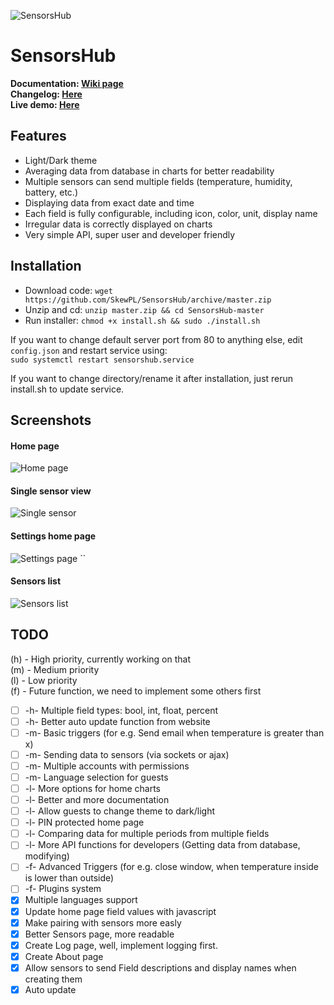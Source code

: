 ![SensorsHub](http://i.imgur.com/tBlr8TD.png)  
# SensorsHub  
**Documentation: [Wiki page](https://github.com/SkewPL/SensorsHub/wiki)**  
**Changelog: [Here](https://github.com/SkewPL/SensorsHub/blob/master/changelog.md)**  
**Live demo: [Here](http://sensors.skew.tk)**
  
## Features  
 - Light/Dark theme  
 - Averaging data from database in charts for better readability  
 - Multiple sensors can send multiple fields (temperature, humidity, battery, etc.)  
 - Displaying data from exact date and time
 - Each field is fully configurable, including icon, color, unit, display name
 - Irregular data is correctly displayed on charts
 - Very simple API, super user and developer friendly
  
## Installation  
 - Download code: `wget https://github.com/SkewPL/SensorsHub/archive/master.zip`
 - Unzip and cd: `unzip master.zip && cd SensorsHub-master`
 - Run installer: `chmod +x install.sh && sudo ./install.sh`

If you want to change default server port from 80 to anything else, edit `config.json` and restart service using:  
`sudo systemctl restart sensorshub.service`
  
If you want to change directory/rename it after installation, just rerun install.sh to update service.  
  
## Screenshots  
#### Home page  
![Home page](http://i.imgur.com/gNqCmVM.png)  
#### Single sensor view  
![Single sensor](http://i.imgur.com/UQIUI1u.png)  
#### Settings home page  
![Settings page](http://i.imgur.com/sahXFFh.png)  ``
#### Sensors list  
![Sensors list](http://i.imgur.com/4HsapW4.png)
  
## TODO  
(h) - High priority, currently working on that  
(m) - Medium priority  
(l) - Low priority  
(f) - Future function, we need to implement some others first  
  
 - [ ] -h- Multiple field types: bool, int, float, percent  
 - [ ] -h- Better auto update function from website
 - [ ] -m- Basic triggers (for e.g. Send email when temperature is greater than x)
 - [ ] -m- Sending data to sensors (via sockets or ajax)  
 - [ ] -m- Multiple accounts with permissions  
 - [ ] -m- Language selection for guests
 - [ ] -l- More options for home charts
 - [ ] -l- Better and more documentation
 - [ ] -l- Allow guests to change theme to dark/light  
 - [ ] -l- PIN protected home page  
 - [ ] -l- Comparing data for multiple periods from multiple fields  
 - [ ] -l- More API functions for developers (Getting data from database, modifying)  
 - [ ] -f- Advanced Triggers (for e.g. close window, when temperature inside is lower than outside)
 - [ ] -f- Plugins system
 - [x] Multiple languages support
 - [x] Update home page field values with javascript  
 - [x] Make pairing with sensors more easly
 - [x] Better Sensors page, more readable  
 - [x] Create Log page, well, implement logging first.  
 - [x] Create About page  
 - [x] Allow sensors to send Field descriptions and display names when creating them  
 - [x] Auto update

